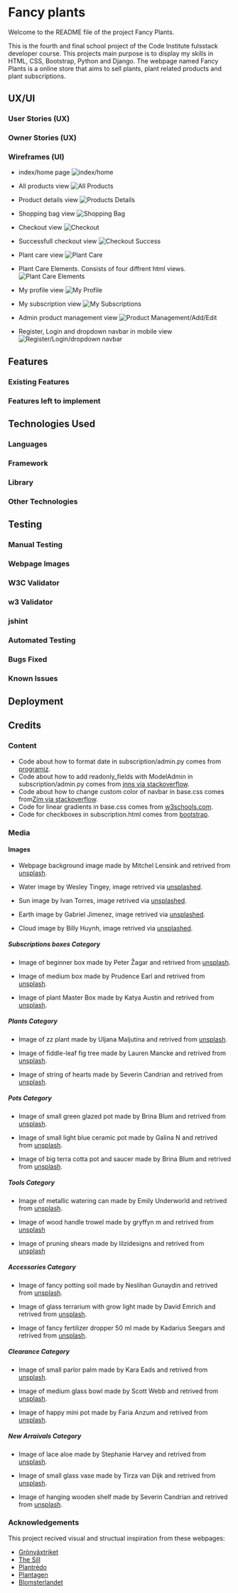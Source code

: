# Fancy plants
Welcome to the README file of the project Fancy Plants.

This is the fourth and final school project of the Code Institute 
fulsstack developer course. This projects main purpose is to display my
skills in HTML, CSS, Bootstrap, Python and Django. The webpage named
Fancy Plants is a online store that aims to sell plants, plant related
products and plant subscriptions.


## UX/UI

### User Stories (UX)

### Owner Stories (UX)

### Wireframes (UI)

- index/home page
![index/home](/media/wireframes/index.jpg)

- All products view
![All Products](/media/wireframes/all-products.jpg)

- Product details view
![Products Details](/media/wireframes/product-details.jpg)

- Shopping bag view
![Shopping Bag](/media/wireframes/shopping-info.jpg)

- Checkout view
![Checkout](/media/wireframes/checkout.jpg)

- Successfull checkout view
![Checkout Success](/media/wireframes/checkout-success.jpg)

- Plant care view
![Plant Care](/media/wireframes/plant-care.jpg)

- Plant Care Elements. Consists of four diffrent html views.
![Plant Care Elements](/media/wireframes/plant-care-elements.jpg)

- My profile view
![My Profile](/media/wireframes/my-profile.jpg)

- My subscription view
![My Subscriptions](/media/wireframes/my-subscription.jpg)

- Admin product management view
![Product Management/Add/Edit](/media/wireframes/product-management-admin.jpg)

- Register, Login and dropdown navbar in mobile view
![Register/Login/dropdown navbar](/media/wireframes/sign-up-sign-in-nav.jpg)


## Features

### Existing Features

### Features left to implement


## Technologies Used

### Languages

### Framework

### Library

### Other Technologies


## Testing

### Manual Testing

### Webpage Images

### W3C Validator

### w3 Validator

### jshint

### Automated Testing

### Bugs Fixed

### Known Issues


## Deployment

### 


## Credits

### Content

- Code about how to format date in subscription/admin.py comes from [programiz](https://www.programiz.com/python-programming/datetime/strftime).
- Code about how to add readonly_fields with ModelAdmin in subscription/admin.py comes from [jnns via stackoverflow](https://stackoverflow.com/questions/44718355/how-show-related-object-in-django-admin-from-the-model-with-a-foreign-key-point#44725212).
- Code about how to change custom color of navbar in base.css comes from[Zim via stackoverflow](https://stackoverflow.com/questions/42586729/bootstrap-4-change-hamburger-toggler-color).
- Code for linear gradients in base.css comes from [w3schools.com](https://www.w3schools.com/css/css3_gradients.asp).
- Code for checkboxes in subscription.html comes from [bootstrap](https://getbootstrap.com/docs/5.0/forms/checks-radios/).

### Media

#### Images

- Webpage background image made by Mitchel Lensink and retrived from [unsplash](https://unsplash.com/photos/DFIl2Kw6ulw).

- Water image by Wesley Tingey, image retrived via [unsplashed](https://unsplash.com/photos/9-OCsKoyQlk).

- Sun image by Ivan Torres, image retrived via [unsplashed](https://unsplash.com/photos/AXz346Rhs6A).

- Earth image by Gabriel Jimenez, image retrived via [unsplashed](https://unsplash.com/photos/jin4W1HqgL4).

- Cloud image by Billy Huynh, image retrived via [unsplashed](https://unsplash.com/photos/v9bnfMCyKbg).

##### Subscriptions boxes Category
- Image of beginner box made by Peter Žagar and retrived from [unsplash](https://unsplash.com/photos/bLgWa9b0ioY).

- Image of medium box made by Prudence Earl and retrived from [unsplash](https://unsplash.com/photos/NwBx723XaHw).

- Image of plant Master Box made by Katya Austin and retrived from [unsplash](https://unsplash.com/photos/4Vg6ez9jaec).

##### Plants Category
- Image of zz plant made by Uljana Maljutina and retrived from [unsplash](https://unsplash.com/photos/7QyOFJoungI).

- Image of fiddle-leaf fig tree made by Lauren Mancke and retrived from [unsplash](https://unsplash.com/photos/DpphPG9ENsI).

- Image of string of hearts made by Severin Candrian and retrived from [unsplash](https://unsplash.com/photos/xGpYDi-0348).

##### Pots Category
- Image of small green glazed pot made by Brina Blum and retrived from [unsplash](https://unsplash.com/photos/2RyuA0imp5k).

- Image of small light blue ceramic pot made by Galina N and retrived from [unsplash](https://unsplash.com/photos/miziNqvJx5M).

- Image of big terra cotta pot and saucer made by Brina Blum and retrived from [unsplash](https://unsplash.com/photos/ArCgAeF5_Wk).

##### Tools Category
- Image of metallic watering can made by Emily Underworld and retrived from [unsplash](https://unsplash.com/photos/AmI0d5QoaEg).

- Image of wood handle trowel made by gryffyn m and retrived from [unsplash](https://unsplash.com/photos/JR7IPWMMXcc)

- Image of pruning shears made by lilzidesigns and retrived from [unsplash](https://unsplash.com/photos/RjTJBhtjHSY)

##### Accessories Category
- Image of fancy potting soil made by Neslihan Gunaydin and retrived from [unsplash](https://unsplash.com/photos/BduDcrySLKM).

- Image of glass terrarium with grow light made by David Emrich and retrived from [unsplash](https://unsplash.com/photos/Xlzx6sEoenQ).

- Image of fancy fertilizer dropper 50 ml made by Kadarius Seegars and retrived from [unsplash](https://unsplash.com/photos/CjP0nkn6O88).

##### Clearance Category
- Image of small parlor palm made by Kara Eads and retrived from [unsplash](https://unsplash.com/photos/olvdBsHT1bA).

- Image of medium glass bowl made by Scott Webb and retrived from [unsplash](https://unsplash.com/photos/6zDgwG-2520).

- Image of happy mini pot made by Faria Anzum and retrived from [unsplash](https://unsplash.com/photos/ONK9IlKizS4).

##### New Arraivals Category
- Image of lace aloe made by Stephanie Harvey and retrived from [unsplash](https://unsplash.com/photos/T0inbt7nRME).

- Image of small glass vase made by Tirza van Dijk and retrived from [unsplash](https://unsplash.com/photos/cNGUw-CEsp0).

- Image of hanging wooden shelf made by Severin Candrian and retrived from [unsplash](https://unsplash.com/photos/edRZ0zEBq4I).


### Acknowledgements 
This project recived visual and structual inspiration from these webpages:

- [Grönväxtriket](https://gronvaxtriket.se/)
- [The Sill](https://www.thesill.com/)
- [Plantrédo](https://www.plantredo.com/)
- [Plantagen](https://www.plantagen.se/)
- [Blomsterlandet](https://www.blomsterlandet.se/vaxter/)